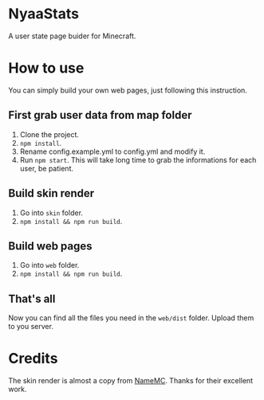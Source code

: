 # NyaaStats
A user state page buider for Minecraft.

# How to use
You can simply build your own web pages, just following this instruction.

## First grab user data from map folder
1. Clone the project.
2. `npm install`.
3. Rename config.example.yml to config.yml and modify it.
4. Run `npm start`. This will take long time to grab the informations for each user, be patient.

## Build skin render
1. Go into `skin` folder.
2. `npm install && npm run build`.

## Build web pages
1. Go into `web` folder.
2. `npm install && npm run build`.

## That's all
Now you can find all the files you need in the `web/dist` folder. Upload them to you server.


# Credits
The skin render is almost a copy from [NameMC](https://namemc.com). Thanks for their excellent work.
